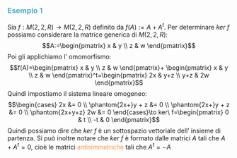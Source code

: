 ### <font color="#4bacc6">Esempio 1</font>

Sia $f:M(2,2,R)\to M(2,2,R)$ definito da $f(A):=A+A^t$.
Per determinare $ker\ f$ possiamo considerare la matrice generica di $M(2,2,R)$:
$$A:=\begin{pmatrix}
x & y \\
z & w
\end{pmatrix}$$
Poi gli applichiamo l’ omomorfismo:
$$f(A)=\begin{pmatrix}
x & y \\
z & w
\end{pmatrix}+
\begin{pmatrix}
x & y \\
z & w
\end{pmatrix}^t=\begin{pmatrix}
2x & y+z \\
y+z & 2w
\end{pmatrix}$$
Quindi impostiamo il sistema lineare omogeneo:
$$\begin{cases}
2x &= 0 \\
\phantom{2x+}y + z &= 0 \\
\phantom{2x+}y + z &= 0 \\
\phantom{2x+y+z} 2w &= 0
\end{cases}\to ker\ f=\begin{pmatrix}
0 & t \\
-t & 0
\end{pmatrix}$$
Quindi possiamo dire che $ker \ f$ è un sottospazio vettoriale dell’ insieme di partenza.
Si può inoltre notare che $ker\ f$ è formato dalle matrici $A$ tali che $A+A^t=0$, cioè le matrici <font color="#f79646">antisimmetriche</font> tali che $A^t=-A$